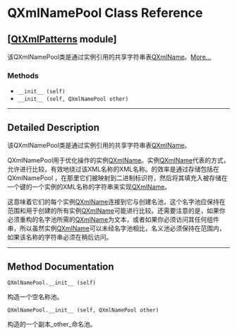 # QXmlNamePool Class Reference

## [[QtXmlPatterns](index.htm) module]

该QXmlNamePool类是通过实例引用的共享字符串表[QXmlName](qxmlname.html)。[More...](#details)

### Methods

*   `__init__ (self)`
*   `__init__ (self, QXmlNamePool other)`

* * *

## Detailed Description

该QXmlNamePool类是通过实例引用的共享字符串表[QXmlName](qxmlname.html)。

QXmlNamePool用于优化操作的实例[QXmlName](qxmlname.html)。实例[QXmlName](qxmlname.html)代表的方式，允许进行比较，有效地绕过该XML名称的XML名称。的效率是通过存储包括在QXmlNamePool ，在那里它们被映射到二进制标识符，然后将其填充入被存储在一个键的一个实例的XML名称的字符串来实现[QXmlName](qxmlname.html)。

这意味着它们的每个实例[QXmlName](qxmlname.html)连接到它与创建名池，这个名字池应保持在范围和用于创建的所有实例[QXmlName](qxmlname.html)可能进行比较。还需要注意的是，如果你必须重构的名字池所需的[QXmlName](qxmlname.html)为文本，或者如果你必须访问其任何组件串，所以虽然实例[QXmlName](qxmlname.html)可以未经名字池相比，名义池必须保持在范围内，如果该名称的字符串必须在稍后访问。

* * *

## Method Documentation

```
QXmlNamePool.__init__ (self)
```

构造一个空名称池。

```
QXmlNamePool.__init__ (self, QXmlNamePool other)
```

构造的一个副本_other_命名池。